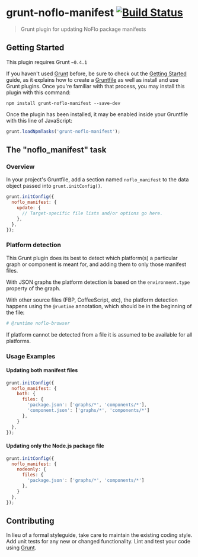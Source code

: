 # grunt-noflo-manifest [![Build Status](https://travis-ci.org/noflo/grunt-noflo-manifest.svg?branch=master)](https://travis-ci.org/noflo/grunt-noflo-manifest)

> Grunt plugin for updating NoFlo package manifests

## Getting Started
This plugin requires Grunt `~0.4.1`

If you haven't used [Grunt](http://gruntjs.com/) before, be sure to check out the [Getting Started](http://gruntjs.com/getting-started) guide, as it explains how to create a [Gruntfile](http://gruntjs.com/sample-gruntfile) as well as install and use Grunt plugins. Once you're familiar with that process, you may install this plugin with this command:

```shell
npm install grunt-noflo-manifest --save-dev
```

Once the plugin has been installed, it may be enabled inside your Gruntfile with this line of JavaScript:

```js
grunt.loadNpmTasks('grunt-noflo-manifest');
```

## The "noflo_manifest" task

### Overview
In your project's Gruntfile, add a section named `noflo_manifest` to the data object passed into `grunt.initConfig()`.

```js
grunt.initConfig({
  noflo_manifest: {
    update: {
      // Target-specific file lists and/or options go here.
    },
  },
});
```

### Platform detection

This Grunt plugin does its best to detect which platform(s) a particular graph or component is meant for, and adding them to only those manifest files.

With JSON graphs the platform detection is based on the `environment.type` property of the graph.

With other source files (FBP, CoffeeScript, etc), the platform detection happens using the `@runtime` annotation, which should be in the beginning of the file:

```coffeescript
# @runtime noflo-browser
```

If platform cannot be detected from a file it is assumed to be available for all platforms.

### Usage Examples

#### Updating both manifest files

```js
grunt.initConfig({
  noflo_manifest: {
    both: {
      files: {
        'package.json': ['graphs/*', 'components/*'],
        'component.json': ['graphs/*', 'components/*']
      },
    }
  },
});
```
#### Updating only the Node.js package file

```js
grunt.initConfig({
  noflo_manifest: {
    nodeonly: {
      files: {
        'package.json': ['graphs/*', 'components/*']
      },
    }
  },
});
```

## Contributing
In lieu of a formal styleguide, take care to maintain the existing coding style. Add unit tests for any new or changed functionality. Lint and test your code using [Grunt](http://gruntjs.com/).
